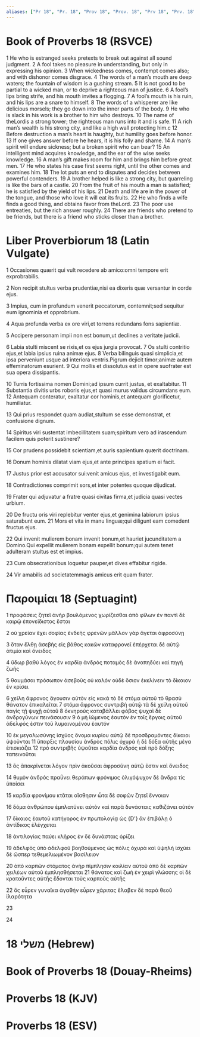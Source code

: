```yaml
---
aliases: ["Pr 18", "Pr. 18", "Prov 18", "Prov. 18", "Prv 18", "Prv. 18"]
---
```



# Book of Proverbs 18 (RSVCE)

1 He who is estranged seeks pretexts to break out against all sound judgment.
2 A fool takes no pleasure in understanding, but only in expressing his opinion.
3 When wickedness comes, contempt comes also; and with dishonor comes disgrace.
4 The words of a man’s mouth are deep waters; the fountain of wisdom is a gushing stream.
5 It is not good to be partial to a wicked man, or to deprive a righteous man of justice.
6 A fool’s lips bring strife, and his mouth invites a flogging.
7 A fool’s mouth is his ruin, and his lips are a snare to himself.
8 The words of a whisperer are like delicious morsels; they go down into the inner parts of the body.
9 He who is slack in his work is a brother to him who destroys.
10 The name of theLordis a strong tower; the righteous man runs into it and is safe.
11 A rich man’s wealth is his strong city, and like a high wall protecting him.c
12 Before destruction a man’s heart is haughty, but humility goes before honor.
13 If one gives answer before he hears, it is his folly and shame.
14 A man’s spirit will endure sickness; but a broken spirit who can bear?
15 An intelligent mind acquires knowledge, and the ear of the wise seeks knowledge.
16 A man’s gift makes room for him and brings him before great men.
17 He who states his case first seems right, until the other comes and examines him.
18 The lot puts an end to disputes and decides between powerful contenders.
19 A brother helped is like a strong city, but quarreling is like the bars of a castle.
20 From the fruit of his mouth a man is satisfied; he is satisfied by the yield of his lips.
21 Death and life are in the power of the tongue, and those who love it will eat its fruits.
22 He who finds a wife finds a good thing, and obtains favor from theLord.
23 The poor use entreaties, but the rich answer roughly.
24 There are friends who pretend to be friends, but there is a friend who sticks closer than a brother.


# Liber Proverbiorum 18 (Latin Vulgate)

1 Occasiones quærit qui vult recedere ab amico:omni tempore erit exprobrabilis.

2 Non recipit stultus verba prudentiæ,nisi ea dixeris quæ versantur in corde ejus.

3 Impius, cum in profundum venerit peccatorum, contemnit;sed sequitur eum ignominia et opprobrium.

4 Aqua profunda verba ex ore viri,et torrens redundans fons sapientiæ.

5 Accipere personam impii non est bonum,ut declines a veritate judicii.

6 Labia stulti miscent se rixis,et os ejus jurgia provocat.
7 Os stulti contritio ejus,et labia ipsius ruina animæ ejus.
8 Verba bilinguis quasi simplicia,et ipsa perveniunt usque ad interiora ventris.Pigrum dejicit timor;animæ autem effeminatorum esurient.
9 Qui mollis et dissolutus est in opere suofrater est sua opera dissipantis.

10 Turris fortissima nomen Domini;ad ipsum currit justus, et exaltabitur.
11 Substantia divitis urbs roboris ejus,et quasi murus validus circumdans eum.
12 Antequam conteratur, exaltatur cor hominis,et antequam glorificetur, humiliatur.

13 Qui prius respondet quam audiat,stultum se esse demonstrat, et confusione dignum.

14 Spiritus viri sustentat imbecillitatem suam;spiritum vero ad irascendum facilem quis poterit sustinere?

15 Cor prudens possidebit scientiam,et auris sapientium quærit doctrinam.

16 Donum hominis dilatat viam ejus,et ante principes spatium ei facit.

17 Justus prior est accusator sui:venit amicus ejus, et investigabit eum.

18 Contradictiones comprimit sors,et inter potentes quoque dijudicat.

19 Frater qui adjuvatur a fratre quasi civitas firma,et judicia quasi vectes urbium.

20 De fructu oris viri replebitur venter ejus,et genimina labiorum ipsius saturabunt eum.
21 Mors et vita in manu linguæ;qui diligunt eam comedent fructus ejus.

22 Qui invenit mulierem bonam invenit bonum,et hauriet jucunditatem a Domino.Qui expellit mulierem bonam expellit bonum;qui autem tenet adulteram stultus est et impius.

23 Cum obsecrationibus loquetur pauper,et dives effabitur rigide.

24 Vir amabilis ad societatemmagis amicus erit quam frater.


# Παροιμίαι 18 (Septuagint)

1 προφάσεις ζητεῖ ἀνὴρ βουλόμενος χωρίζεσθαι ἀπὸ φίλων ἐν παντὶ δὲ καιρῷ ἐπονείδιστος ἔσται

2 οὐ χρείαν ἔχει σοφίας ἐνδεὴς φρενῶν μᾶλλον γὰρ ἄγεται ἀφροσύνῃ

3 ὅταν ἔλθῃ ἀσεβὴς εἰς βάθος κακῶν καταφρονεῖ ἐπέρχεται δὲ αὐτῷ ἀτιμία καὶ ὄνειδος

4 ὕδωρ βαθὺ λόγος ἐν καρδίᾳ ἀνδρός ποταμὸς δὲ ἀναπηδύει καὶ πηγὴ ζωῆς

5 θαυμάσαι πρόσωπον ἀσεβοῦς οὐ καλόν οὐδὲ ὅσιον ἐκκλίνειν τὸ δίκαιον ἐν κρίσει

6 χείλη ἄφρονος ἄγουσιν αὐτὸν εἰς κακά τὸ δὲ στόμα αὐτοῦ τὸ θρασὺ θάνατον ἐπικαλεῖται
7 στόμα ἄφρονος συντριβὴ αὐτῷ τὰ δὲ χείλη αὐτοῦ παγὶς τῇ ψυχῇ αὐτοῦ
8 ὀκνηροὺς καταβάλλει φόβος ψυχαὶ δὲ ἀνδρογύνων πεινάσουσιν
9 ὁ μὴ ἰώμενος ἑαυτὸν ἐν τοῖς ἔργοις αὐτοῦ ἀδελφός ἐστιν τοῦ λυμαινομένου ἑαυτόν

10 ἐκ μεγαλωσύνης ἰσχύος ὄνομα κυρίου αὐτῷ δὲ προσδραμόντες δίκαιοι ὑψοῦνται
11 ὕπαρξις πλουσίου ἀνδρὸς πόλις ὀχυρά ἡ δὲ δόξα αὐτῆς μέγα ἐπισκιάζει
12 πρὸ συντριβῆς ὑψοῦται καρδία ἀνδρός καὶ πρὸ δόξης ταπεινοῦται

13 ὃς ἀποκρίνεται λόγον πρὶν ἀκοῦσαι ἀφροσύνη αὐτῷ ἐστιν καὶ ὄνειδος

14 θυμὸν ἀνδρὸς πραΰνει θεράπων φρόνιμος ὀλιγόψυχον δὲ ἄνδρα τίς ὑποίσει

15 καρδία φρονίμου κτᾶται αἴσθησιν ὦτα δὲ σοφῶν ζητεῖ ἔννοιαν

16 δόμα ἀνθρώπου ἐμπλατύνει αὐτὸν καὶ παρὰ δυνάσταις καθιζάνει αὐτόν

17 δίκαιος ἑαυτοῦ κατήγορος ἐν πρωτολογίᾳ ὡς {D'} ἂν ἐπιβάλῃ ὁ ἀντίδικος ἐλέγχεται

18 ἀντιλογίας παύει κλῆρος ἐν δὲ δυνάσταις ὁρίζει

19 ἀδελφὸς ὑπὸ ἀδελφοῦ βοηθούμενος ὡς πόλις ὀχυρὰ καὶ ὑψηλή ἰσχύει δὲ ὥσπερ τεθεμελιωμένον βασίλειον

20 ἀπὸ καρπῶν στόματος ἀνὴρ πίμπλησιν κοιλίαν αὐτοῦ ἀπὸ δὲ καρπῶν χειλέων αὐτοῦ ἐμπλησθήσεται
21 θάνατος καὶ ζωὴ ἐν χειρὶ γλώσσης οἱ δὲ κρατοῦντες αὐτῆς ἔδονται τοὺς καρποὺς αὐτῆς

22 ὃς εὗρεν γυναῖκα ἀγαθήν εὗρεν χάριτας ἔλαβεν δὲ παρὰ θεοῦ ἱλαρότητα

23

24


# 18 משלי (Hebrew)


# Book of Proverbs 18 (Douay-Rheims)


# Proverbs 18 (KJV)


# Proverbs 18 (ESV)

